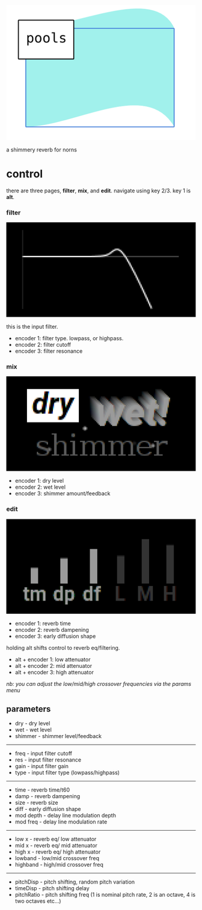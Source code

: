 
![pools](assets/pools.png)

a shimmery reverb for norns

# control

there are three pages, **filter**, **mix**, and **edit**. navigate using key 2/3. 
key 1 is **alt**.

### filter

![poolfilter](assets/poolfilter-m.png)

this is the input filter.

* encoder 1: filter type. lowpass, or highpass.
* encoder 2: filter cutoff
* encoder 3: filter resonance


### mix

![poolfilter](assets/poolmix-m.png)

* encoder 1: dry level
* encoder 2: wet level
* encoder 3: shimmer amount/feedback


### edit

![poolfilter](assets/pooledit-m.png)

* encoder 1: reverb time
* encoder 2: reverb dampening
* encoder 3: early diffusion shape

holding alt shifts control to reverb eq/filtering.

* alt + encoder 1: low attenuator
* alt + encoder 2: mid attenuator
* alt + encoder 3: high attenuator

*nb: you can adjust the low/mid/high crossover frequencies via the params menu*

## parameters

* dry - dry level
* wet - wet level
* shimmer - shimmer level/feedback
----
* freq - input filter cutoff
* res - input filter resonance
* gain - input filter gain
* type - input filter type (lowpass/highpass)
----
* time - reverb time/t60
* damp - reverb dampening
* size - reverb size
* diff - early diffusion shape
* mod depth - delay line modulation depth
* mod freq - delay line modulation rate
----
* low x - reverb eq/ low attenuator
* mid x - reverb eq/ mid attenuator
* high x - reverb eq/ high attenuator
* lowband - low/mid crossover freq
* highband - high/mid crossover freq
----
* pitchDisp - pitch shifting, random pitch variation
* timeDisp - pitch shifting delay
* pitchRatio - pitch shifting freq (1 is nominal pitch rate, 2 is an octave, 4 is two octaves etc...)
